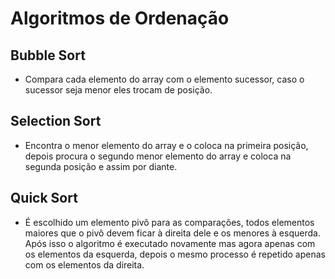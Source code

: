 # Algoritmos de Ordenação  
## Bubble Sort  
   - Compara cada elemento do array com o elemento sucessor, caso o sucessor seja menor eles trocam de posição.  

## Selection Sort  
   - Encontra o menor elemento do array e o coloca na primeira posição, depois procura o segundo menor elemento do array e coloca na segunda posição e assim por diante.  

## Quick Sort  
   - É escolhido um elemento pivô para as comparações, todos elementos maiores que o pivô devem ficar à direita dele e os menores à esquerda. Após isso o algoritmo é executado novamente mas agora apenas com os elementos da esquerda, depois o mesmo processo é repetido apenas com os elementos da direita.  
